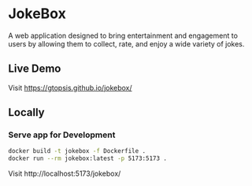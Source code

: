 # JokeBox

A web application designed to bring entertainment and engagement to users by
allowing them to collect, rate, and enjoy a wide variety of jokes.

## Live Demo

Visit https://gtopsis.github.io/jokebox/

## Locally

### Serve app for Development

```bash
docker build -t jokebox -f Dockerfile .
docker run --rm jokebox:latest -p 5173:5173 .
```

Visit http://localhost:5173/jokebox/


<!-- ### Preview app

```bash
npm i
npm run build
npm run preview
```

Visit http://localhost:8080/jokebox/ -->